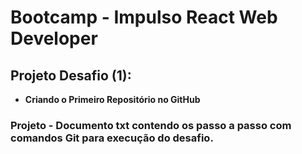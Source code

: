 # Bootcamp - Impulso  React Web Developer

## Projeto Desafio (1):

- **Criando o Primeiro Repositório no GitHub**

### Projeto - Documento txt contendo os passo a passo com comandos Git para execução do desafio.





